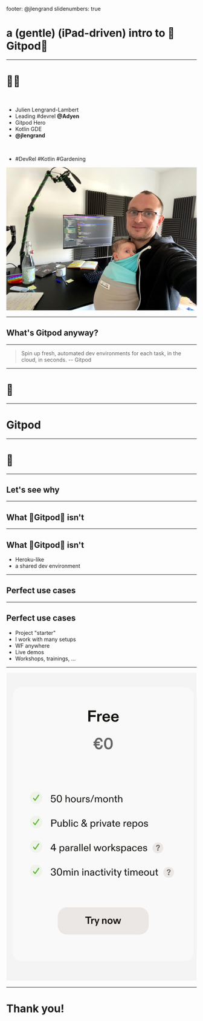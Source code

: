 footer: @jlengrand
slidenumbers: true

# a (gentle) (iPad-driven) intro to 🍊Gitpod🍊 

<!-- Thanks to the people who came for the Security memes, and are now stuck here for my talk :)  -->

---
# 👋👋


<br/>

- Julien Lengrand-Lambert
- Leading #devrel **@Adyen**
- Gitpod Hero
- Kotlin GDE 
- **@jlengrand**

<br/>

- #DevRel #Kotlin #Gardening 

![right](images/baby.jpeg)

---

## What's Gitpod anyway?
<!-- How many of you already heard about Gitpod? -->

---


<!-- ![inline](images/gitpod.png) -->


<!-- --- -->

<!-- --- -->

>  Spin up fresh, automated dev environments for each task, in the cloud, in seconds.
-- Gitpod

---

# 🤢

<!-- Big corps, VM in the cloud, remote envs inside latest MBP, .... NOT A FAN -->


---

# Gitpod

---

# 🤩


---



<!-- https://contribute.dev/ -->

<!-- --- -->

## Let's see why

---

<!-- Insert demos -->


<!-- --- -->

## What 🍊Gitpod🍊 isn't 

---

## What 🍊Gitpod🍊 isn't 


* Heroku-like
* a shared dev environment


---

## Perfect use cases

---

## Perfect use cases

* Project "starter"
* I work with many setups
* WF anywhere
* Live demos
* Workshops, trainings, ...

---

![inline](images/gitpod-free.png)

---


# Thank you!
